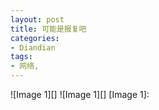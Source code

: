 ```yaml
---
layout: post
title: 可能是报复吧
categories:
- Diandian
tags:
- 网络, 
---
```

!\[Image 1\]\[\] !\[Image 1\]\[\] \[Image 1\]: